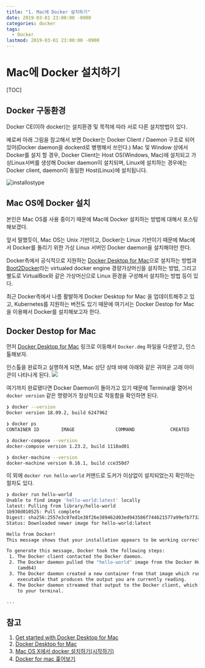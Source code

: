 ```yaml
---
title: "1. Mac에 Docker 설치하기"
date: 2019-03-01 23:00:00 -0900
categories: docker
tags: 
  - Docker
lastmod: 2019-03-01 23:00:00 -0900
---
```


# Mac에 Docker 설치하기

[TOC]

## Docker 구동환경

Docker CE(이하 docker)는 설치환경 및 목적에 따라 서로 다른 설치방법이 있다.

예로써 아래 그림을 참고해서 보면 Docker는 Docker Client / Daemon 구조로 되어 있어(Docker daemon을 dockerd로 병행해서 쓰인다.) Mac 및 Window 상에서 Docker를 설치 할 경우, Docker Client는 Host OS(Windows, Mac)에 설치되고 가상Linux서버를 생성해 Docker daemon이 설치되며, Linux에 설치하는 경우에는 Docker client, daemon이 동일한 Host(Linux)에 설치됩니다. 

![installostype](https://user-images.githubusercontent.com/14902468/53614730-38bb5f80-3c1e-11e9-905d-03bf94b38d14.PNG)

## Mac OS에 Docker 설치

본인은 Mac OS를 사용 중이기 때문에 Mac에 Docker 설치하는 방법에 대해서 포스팅해보겠다.

앞서 말했듯이, Mac OS는 Unix 기반이고, Docker는 Linux 기반이기 때문에 Mac에서 Docker를 돌리기 위한 가상 Linux 서버인 Docker daemon을 설치해야만 한다.

Docker측에서 공식적으로 지원하는 [Docker Desktop for Mac](https://hub.docker.com/editions/community/docker-ce-desktop-mac)으로 설치하는 방법과 [Boot2Docker](https://github.com/boot2docker/boot2docker)라는 virtualed docker engine 경량가상머신을 설치하는 방법, 그리고 별도로 VirtualBox와 같은 가상머신으로 Linux 환경을 구성해서 설치하는 방법 등이 있다.

최근 Docker측에서 나름 활발하게 Docker Desktop for Mac 을 업데이트해주고 있고, Kubernetes를 지원하는 버전도 있기 때문에 여기서는 Docker Destop for Mac을 이용해서 Docker를 설치해보고자 한다.

## Docker Destop for Mac

먼저 [Docker Desktop for Mac](https://hub.docker.com/editions/community/docker-ce-desktop-mac) 링크로 이동해서 ```Docker.dmg``` 파일을 다운받고, 인스톨해보자.

인스톨을 완료하고 실행하게 되면, Mac 상단 상태 바에 아래와 같은 귀여운 고래 아이콘이 나타나게 된다. ![](https://d1q6f0aelx0por.cloudfront.net/icons/whale-in-menu-bar.png)

여기까지 완료됐다면 Docker Daemon이 돌아가고 있기 때문에 Terminal을 열어서 ```docker version``` 같은 명령어가 정상적으로 작동함을 확인하면 된다.

```bash
❯ docker --version
Docker version 18.09.2, build 6247962

❯ docker ps
CONTAINER ID        IMAGE               COMMAND             CREATED             STATUS              PORTS               NAMES

❯ docker-compose --version
docker-compose version 1.23.2, build 1110ad01

❯ docker-machine --version
docker-machine version 0.16.1, build cce350d7
```

이 외에 ```docker run hello-world``` 커맨드로 도커가 이상없이 설치되었는지 확인하는 절차도 있다.

```bash
❯ docker run hello-world
Unable to find image 'hello-world:latest' locally
latest: Pulling from library/hello-world
1b930d010525: Pull complete
Digest: sha256:2557e3c07ed1e38f26e389462d03ed943586f744621577a99efb77324b0fe535
Status: Downloaded newer image for hello-world:latest

Hello from Docker!
This message shows that your installation appears to be working correctly.

To generate this message, Docker took the following steps:
 1. The Docker client contacted the Docker daemon.
 2. The Docker daemon pulled the "hello-world" image from the Docker Hub.
    (amd64)
 3. The Docker daemon created a new container from that image which runs the
    executable that produces the output you are currently reading.
 4. The Docker daemon streamed that output to the Docker client, which sent it
    to your terminal.

...
```



## 참고

1. [Get started with Docker Desktop for Mac](https://docs.docker.com/docker-for-mac/)
2. [Docker Desktop for Mac](https://hub.docker.com/editions/community/docker-ce-desktop-mac)
3. [Mac OS X에서 docker 설치하기(시작하기)](http://blog.saltfactory.net/upgrade-latest-docker-using-with-homebrew/)
4. [Docker for mac 훑어보기](https://nolboo.kim/blog/2016/08/02/docker-for-mac/)





